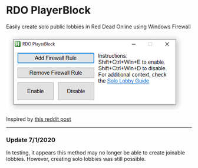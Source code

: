 # RDO PlayerBlock

Easily create solo public lobbies in Red Dead Online using Windows Firewall

![](source/preview.png)

Inspired by [this reddit post](https://www.reddit.com/r/RedDeadOnline/comments/eioh79/solo_lobby_guide_repost/)

***

### Update 7/1/2020

In testing, it appears this method may no longer be able to create joinable lobbies. However, creating solo lobbies was still possible.
